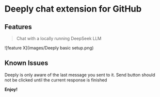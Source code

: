 # Deeply chat extension for GitHub

## Features

> Chat with a locally running DeepSeek LLM

\!\[feature X\]\(images/Deeply basic setup.png\)

## Known Issues

Deeply is only aware of the last message you sent to it.
Send button should not be clicked until the current response is finished

**Enjoy!**

